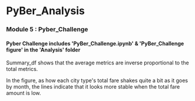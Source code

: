 # PyBer_Analysis
### Module 5 : Pyber_Challenge
#### Pyber Challenge includes 'PyBer_Challenge.ipynb' & 'PyBer_Challenge figure' in the 'Analysis' folder
  
  Summary_df shows that the average metrics are inverse proportional to the total metrics.
  
  In the figure, as how each city type's total fare shakes quite a bit as it goes by month, the lines indicate that it looks more stable when the total fare amount is low. 
